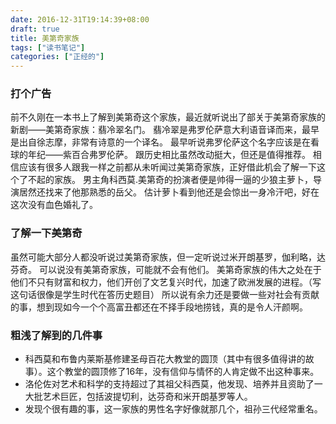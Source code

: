 ```yaml
---
date: 2016-12-31T19:14:39+08:00
draft: true
title: 美第奇家族
tags: ["读书笔记"]
categories: ["正经的"]
---
```


### 打个广告
前不久刚在一本书上了解到美第奇这个家族，最近就听说出了部关于美第奇家族的新剧——美第奇家族：翡冷翠名门。
翡冷翠是弗罗伦萨意大利语音译而来，最早是出自徐志摩，非常有诗意的一个译名。
最早听说弗罗伦萨这个名字应该是在看球的年纪——紫百合弗罗伦萨。
跟历史相比虽然改动挺大，但还是值得推荐。
相信应该有很多人跟我一样之前都从未听闻过美第奇家族，正好借此机会了解一下这个了不起的家族。
男主角科西莫.美第奇的扮演者便是帅得一逼的少狼主萝卜，导演居然还找来了他那熟悉的岳父。
估计萝卜看到他还是会惊出一身冷汗吧，好在这次没有血色婚礼了。

### 了解一下美第奇
虽然可能大部分人都没听说过美第奇家族，但一定听说过米开朗基罗，伽利略，达芬奇。
可以说没有美第奇家族，可能就不会有他们。
美第奇家族的伟大之处在于他们不只有财富和权力，他们开创了文艺复兴时代，加速了欧洲发展的进程。（写这句话很像是学生时代在答历史题目）
所以说有余力还是要做一些对社会有贡献的事，想到现如今一个个高富丑都还在不择手段地捞钱，真的是令人汗颜啊。

### 粗浅了解到的几件事
* 科西莫和布鲁内莱斯基修建圣母百花大教堂的圆顶（其中有很多值得讲的故事）。这个教堂的圆顶修了16年，没有信仰与情怀的人肯定做不出这种事来。
* 洛伦佐对艺术和科学的支持超过了其祖父科西莫，他发现、培养并且资助了一大批艺术巨匠，包括波提切利，达芬奇和米开朗基罗等人。
* 发现个很有趣的事，这一家族的男性名字好像就那几个，祖孙三代经常重名。